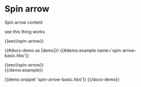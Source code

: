 # Spin arrow

Spin arrow content

see this thing works

{{eecl/spin-arrow}}

{{#docs-demo as |demo|}}
  {{#demo.example name='spin-arrow-basic.hbs'}}
    <div>
      {{eecl/spin-arrow}}
    </div>
  {{/demo.example}}

  {{demo.snippet 'spin-arrow-basic.hbs'}}
{{/docs-demo}}